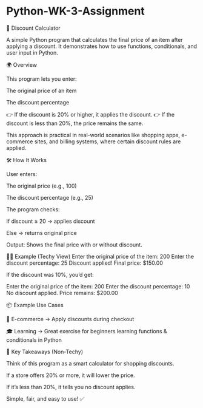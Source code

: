 # Python-WK-3-Assignment
📘 Discount Calculator

A simple Python program that calculates the final price of an item after applying a discount.
It demonstrates how to use functions, conditionals, and user input in Python.

🌍 Overview

This program lets you enter:

The original price of an item

The discount percentage

👉 If the discount is 20% or higher, it applies the discount.
👉 If the discount is less than 20%, the price remains the same.

This approach is practical in real-world scenarios like shopping apps, e-commerce sites, and billing systems, where certain discount rules are applied.

🛠️ How It Works

User enters:

The original price (e.g., 100)

The discount percentage (e.g., 25)

The program checks:

If discount ≥ 20 → applies discount

Else → returns original price

Output: Shows the final price with or without discount.

👩‍💻 Example (Techy View)
Enter the original price of the item: 200
Enter the discount percentage: 25
Discount applied! Final price: $150.00


If the discount was 10%, you’d get:

Enter the original price of the item: 200
Enter the discount percentage: 10
No discount applied. Price remains: $200.00

📦 Example Use Cases

🛒 E-commerce → Apply discounts during checkout


🎓 Learning → Great exercise for beginners learning functions & conditionals in Python

🎯 Key Takeaways (Non-Techy)

Think of this program as a smart calculator for shopping discounts.

If a store offers 20% or more, it will lower the price.

If it’s less than 20%, it tells you no discount applies.

Simple, fair, and easy to use! ✅